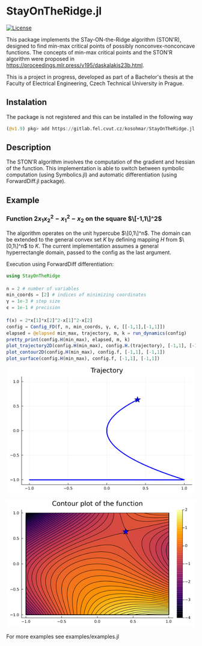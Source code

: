 # StayOnTheRidge.jl
[![License](https://img.shields.io/badge/License-MIT-blue.svg)](https://gitlab.fel.cvut.cz/kosohmar/StayOnTheRidge.jl/-/blob/main/LICENSE)

This package implements the STay-ON-the-Ridge algorithm (STON'R), designed to find min-max critical points of possibly nonconvex-nonconcave functions. The concepts of min-max critical points and the STON'R algorithm were proposed in https://proceedings.mlr.press/v195/daskalakis23b.html.

This is a project in progress, developed as part of a Bachelor's thesis at the Faculty of Electrical Engineering, Czech Technical University in Prague.

## Instalation
The package is not registered and this can be installed in the following way

```julia
(@v1.9) pkg> add https://gitlab.fel.cvut.cz/kosohmar/StayOnTheRidge.jl
```

## Description
The STON'R algorithm involves the computation of the gradient and hessian of the function. This implementation is able to switch between symbolic computation (using Symbolics.jl) and automatic differentiation (using ForwardDiff.jl package).

## Example
### Function $2x_1x_2^2 - x_1^2 - x_2$ on the square $\[-1,1\]^2$
The algorithm operates on the unit hypercube $\[0,1\]^n$. The domain can be extended to the general convex set $K$ by defining mapping $H$ from $\[0,1\]^n$ to $K$.
The current implementation assumes a general hyperrectangle domain, passed to the config as the last argument.

Execution using ForwardDiff differentiation:
```julia
using StayOnTheRidge

n = 2 # number of variables
min_coords = [2] # indices of minimizing coordinates
γ = 1e-3 # step size
ϵ = 1e-1 # precision

f(x) = 2*x[1]*x[2]^2-x[1]^2-x[2]
config = Config_FD(f, n, min_coords, γ, ϵ, [[-1,1],[-1,1]])
elapsed = @elapsed min_max, trajectory, m, k = run_dynamics(config)
pretty_print(config.H(min_max), elapsed, m, k)
plot_trajectory2D(config.H(min_max), config.H.(trajectory), [-1,1], [-1,1])
plot_contour2D(config.H(min_max), config.f, [-1,1], [-1,1])
plot_surface(config.H(min_max), config.f, [-1,1], [-1,1])
```

<p align="center">
  <img src="imgs/example5_trajectory.png">
</p>
<p align="center">
  <img src="imgs/example5_contour.png">
</p>

For more examples see examples/examples.jl


